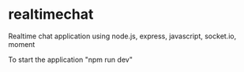 # realtimechat
Realtime chat application using node.js, express, javascript, socket.io, moment

To start the application
"npm run dev"
